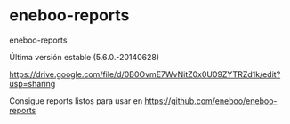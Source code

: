 eneboo-reports
==============

eneboo-reports

Última versión estable (5.6.0.-20140628)

https://drive.google.com/file/d/0B0OvmE7WvNitZ0x0U09ZYTRZd1k/edit?usp=sharing



Consigue reports listos para usar en https://github.com/eneboo/eneboo-reports
